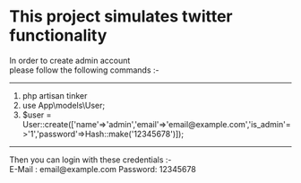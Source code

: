 <h1>This project simulates twitter functionality</h1>
<p>In order to create admin account <br>
please follow the following commands :-
<hr>
<ol>
    <li>php artisan tinker</li>
    <li>use App\models\User;</li>
    <li>$user = User::create(['name'=>'admin','email'=>'email@example.com','is_admin'=>'1','password'=>Hash::make('12345678')]);</li>
   
</ol>
<hr>
Then you can login with these credentials :- <br>
E-Mail  : email@example.com
Password: 12345678
</p>
